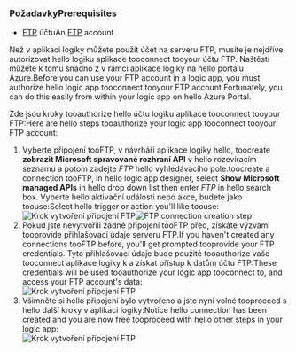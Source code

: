 ### <a name="prerequisites"></a><span data-ttu-id="f0598-101">Požadavky</span><span class="sxs-lookup"><span data-stu-id="f0598-101">Prerequisites</span></span>
* <span data-ttu-id="f0598-102">[FTP](https://wikipedia.org/wiki/File_Transfer_Protocol) účtu</span><span class="sxs-lookup"><span data-stu-id="f0598-102">An [FTP](https://wikipedia.org/wiki/File_Transfer_Protocol) account</span></span>  

<span data-ttu-id="f0598-103">Než v aplikaci logiky můžete použít účet na serveru FTP, musíte je nejdříve autorizovat hello logiku aplikace tooconnect tooyour účtu FTP. Naštěstí můžete k tomu snadno z v rámci aplikace logiky na hello portálu Azure.</span><span class="sxs-lookup"><span data-stu-id="f0598-103">Before you can use your FTP account in a logic app, you must authorize hello logic app tooconnect tooyour FTP account.Fortunately, you can do this easily from within your logic app on hello Azure Portal.</span></span>  

<span data-ttu-id="f0598-104">Zde jsou kroky tooauthorize hello účtu logiku aplikace tooconnect tooyour FTP:</span><span class="sxs-lookup"><span data-stu-id="f0598-104">Here are hello steps tooauthorize your logic app tooconnect tooyour FTP account:</span></span>  

1. <span data-ttu-id="f0598-105">Vyberte připojení tooFTP, v návrháři aplikace logiky hello, toocreate **zobrazit Microsoft spravované rozhraní API** v hello rozevíracím seznamu a potom zadejte *FTP* hello vyhledávacího pole.</span><span class="sxs-lookup"><span data-stu-id="f0598-105">toocreate a connection tooFTP, in hello logic app designer, select **Show Microsoft managed APIs** in hello drop down list then enter *FTP* in hello search box.</span></span> <span data-ttu-id="f0598-106">Vyberte hello aktivační události nebo akce, budete jako toouse:</span><span class="sxs-lookup"><span data-stu-id="f0598-106">Select hello trigger or action you'll like toouse:</span></span>  
   <span data-ttu-id="f0598-107">![Krok vytvoření připojení FTP](./media/connectors-create-api-ftp/ftp-1.png)</span><span class="sxs-lookup"><span data-stu-id="f0598-107">![FTP connection creation step](./media/connectors-create-api-ftp/ftp-1.png)</span></span>  
2. <span data-ttu-id="f0598-108">Pokud jste nevytvořili žádné připojení tooFTP před, získáte výzvami tooprovide přihlašovací údaje serveru FTP.</span><span class="sxs-lookup"><span data-stu-id="f0598-108">If you haven't created any connections tooFTP before, you'll get prompted tooprovide your FTP credentials.</span></span> <span data-ttu-id="f0598-109">Tyto přihlašovací údaje bude použité tooauthorize vaše tooconnect aplikace logiky k a získat přístup k datům účtu FTP:</span><span class="sxs-lookup"><span data-stu-id="f0598-109">These credentials will be used tooauthorize your logic app tooconnect to, and access your FTP account's data:</span></span>  
   ![Krok vytvoření připojení FTP](./media/connectors-create-api-ftp/ftp-2.png)  
3. <span data-ttu-id="f0598-111">Všimněte si hello připojení bylo vytvořeno a jste nyní volné tooproceed s hello další kroky v aplikaci logiky:</span><span class="sxs-lookup"><span data-stu-id="f0598-111">Notice hello connection has been created and you are now free tooproceed with hello other steps in your logic app:</span></span>  
   ![Krok vytvoření připojení FTP](./media/connectors-create-api-ftp/ftp-3.png)  

